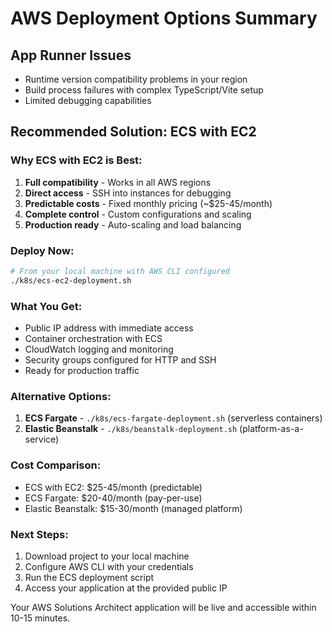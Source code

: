 # AWS Deployment Options Summary

## App Runner Issues
- Runtime version compatibility problems in your region
- Build process failures with complex TypeScript/Vite setup
- Limited debugging capabilities

## Recommended Solution: ECS with EC2

### Why ECS with EC2 is Best:
1. **Full compatibility** - Works in all AWS regions
2. **Direct access** - SSH into instances for debugging
3. **Predictable costs** - Fixed monthly pricing (~$25-45/month)
4. **Complete control** - Custom configurations and scaling
5. **Production ready** - Auto-scaling and load balancing

### Deploy Now:
```bash
# From your local machine with AWS CLI configured
./k8s/ecs-ec2-deployment.sh
```

### What You Get:
- Public IP address with immediate access
- Container orchestration with ECS
- CloudWatch logging and monitoring
- Security groups configured for HTTP and SSH
- Ready for production traffic

### Alternative Options:
1. **ECS Fargate** - `./k8s/ecs-fargate-deployment.sh` (serverless containers)
2. **Elastic Beanstalk** - `./k8s/beanstalk-deployment.sh` (platform-as-a-service)

### Cost Comparison:
- ECS with EC2: $25-45/month (predictable)
- ECS Fargate: $20-40/month (pay-per-use)
- Elastic Beanstalk: $15-30/month (managed platform)

### Next Steps:
1. Download project to your local machine
2. Configure AWS CLI with your credentials
3. Run the ECS deployment script
4. Access your application at the provided public IP

Your AWS Solutions Architect application will be live and accessible within 10-15 minutes.